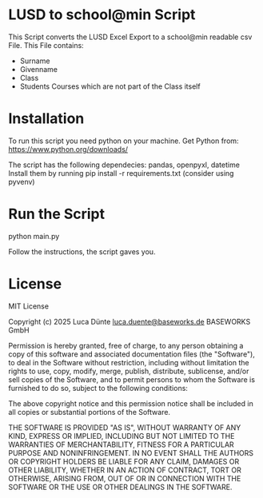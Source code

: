 # LUSD to school@min Script 

This Script converts the LUSD Excel Export to a school@min readable csv File. 
This File contains: 
- Surname
- Givenname
- Class
- Students Courses which are not part of the Class itself 

# Installation 
To run this script you need python on your machine. 
Get Python from: https://www.python.org/downloads/

The script has the following dependecies: pandas, openpyxl, datetime
Install them by running pip install -r requirements.txt (consider using pyvenv)

# Run the Script 
python main.py

Follow the instructions, the script gaves you.

# License
MIT License

Copyright (c) 2025 Luca Dünte luca.duente@baseworks.de BASEWORKS GmbH

Permission is hereby granted, free of charge, to any person obtaining a copy
of this software and associated documentation files (the "Software"), to deal
in the Software without restriction, including without limitation the rights
to use, copy, modify, merge, publish, distribute, sublicense, and/or sell
copies of the Software, and to permit persons to whom the Software is
furnished to do so, subject to the following conditions:

The above copyright notice and this permission notice shall be included in all
copies or substantial portions of the Software.

THE SOFTWARE IS PROVIDED "AS IS", WITHOUT WARRANTY OF ANY KIND, EXPRESS OR
IMPLIED, INCLUDING BUT NOT LIMITED TO THE WARRANTIES OF MERCHANTABILITY,
FITNESS FOR A PARTICULAR PURPOSE AND NONINFRINGEMENT. IN NO EVENT SHALL THE
AUTHORS OR COPYRIGHT HOLDERS BE LIABLE FOR ANY CLAIM, DAMAGES OR OTHER
LIABILITY, WHETHER IN AN ACTION OF CONTRACT, TORT OR OTHERWISE, ARISING FROM,
OUT OF OR IN CONNECTION WITH THE SOFTWARE OR THE USE OR OTHER DEALINGS IN THE
SOFTWARE.